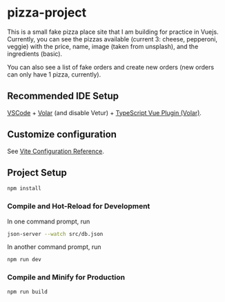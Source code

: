 # pizza-project

This is a small fake pizza place site that I am building for practice in Vuejs. Currently, you can see the pizzas available (current 3: cheese, pepperoni, veggie) with the price, name, image (taken from unsplash), and the ingredients (basic). 

You can also see a list of fake orders and create new orders (new orders can only have 1 pizza, currently). 

## Recommended IDE Setup

[VSCode](https://code.visualstudio.com/) + [Volar](https://marketplace.visualstudio.com/items?itemName=Vue.volar) (and disable Vetur) + [TypeScript Vue Plugin (Volar)](https://marketplace.visualstudio.com/items?itemName=Vue.vscode-typescript-vue-plugin).

## Customize configuration

See [Vite Configuration Reference](https://vitejs.dev/config/).

## Project Setup
```sh
npm install
```

### Compile and Hot-Reload for Development
In one command prompt, run 
```sh
json-server --watch src/db.json
```
In another command prompt, run
```sh
npm run dev
```

### Compile and Minify for Production

```sh
npm run build
```
